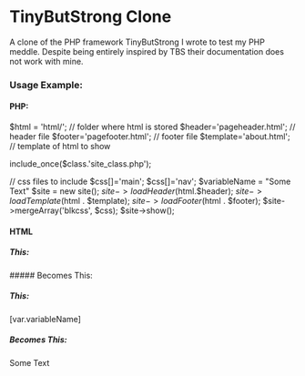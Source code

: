 # TinyButStrong Clone

A clone of the PHP framework TinyButStrong I wrote to test my PHP meddle. Despite being entirely inspired by TBS their documentation does not work with mine.

### Usage Example:
#### PHP:
$html = 'html/'; // folder where html is stored
$header='pageheader.html'; // header file
$footer='pagefooter.html'; // footer file
$template='about.html'; // template of html to show

include_once($class.'site_class.php');

// css files to include
$css[]='main';
$css[]='nav';
$variableName = "Some Text"
$site = new site();
$site->loadHeader($html.$header);
$site->loadTemplate($html . $template);
$site->loadFooter($html . $footer);
$site->mergeArray('blkcss', $css);
$site->show();

#### HTML
##### This:
<link rel="stylesheet" type="text/css" href="css/[blkcss.val;block=link].css" />
##### Becomes This:
<link rel="stylesheet" type="text/css" href="css/main.css" />
<link rel="stylesheet" type="text/css" href="css/nav.css" />

##### This:
[var.variableName]
##### Becomes This:
Some Text
